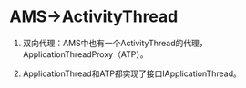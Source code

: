 # AMS→ActivityThread

1. 双向代理：AMS中也有一个ActivityThread的代理，ApplicationThreadProxy（ATP）。

2. ApplicationThread和ATP都实现了接口IApplicationThread。



 